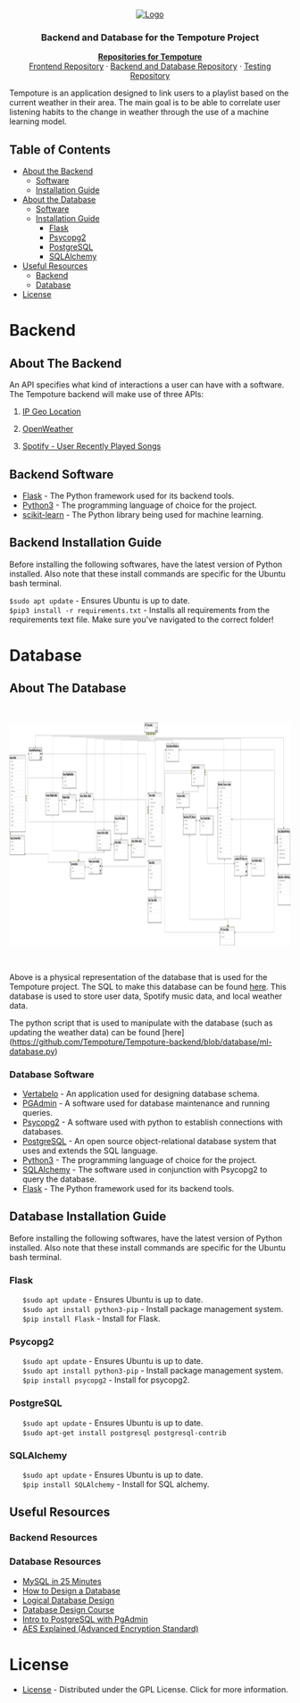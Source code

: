 <!--[![GPL License][license-shield]][license-url] -->

<br />
<p align="center">
  <a href="https://github.com/Tempoture/Tempoture-backend">
     <img src="https://cdn.discordapp.com/attachments/802184460031361024/813234383652651058/Tempo-Logo-text.png" alt="Logo" width="500" height="500">
  </a> 
   <h3 align="center">Backend and Database for the Tempoture Project</h3>

  <p align="center">
    <a href="https://github.com/Tempoture/"><strong>Repositories for Tempoture</strong></a>
    <br />
    <a href="https://github.com/Tempoture/Tempoture-frontend">Frontend Repository</a>
    ·
    <a href="https://github.com/Tempoture/Tempoture-backend">Backend and Database Repository</a>
    ·
    <a href="https://github.com/Tempoture/Tempoture-Data-Base">Testing Repository</a>
  </p>
</p>

Tempoture is an application designed to link users to a playlist based on the current weather in their area.
The main goal is to be able to correlate user listening habits to the change in weather through the use of a machine learning model.

<!-- TABLE OF CONTENTS -->
## Table of Contents

* [About the Backend](#About-The-Backend)
  * [Software](#Backend-Software)
  * [Installation Guide](#Backend-Installation-Guide)
* [About the Database](#About-The-Database)
  * [Software](#Database-Software)
  * [Installation Guide](#Database-Installation-Guide)
    * [Flask](#Flask)
    * [Psycopg2](#Psycopg2)
    * [PostgreSQL](#PostgreSQL)
    * [SQLAlchemy](#SQLAlchemy)
* [Useful Resources](#Useful-Resources)
  * [Backend](#Backend-Resources)
  * [Database](#Database-Resources)
* [License](#License)

# Backend
<!-- ABOUT THE Backend -->
## About The Backend
An API specifies what kind of interactions a user can have with a software. The Tempoture backend will make use of three APIs:

1. [IP Geo Location](https://ipgeolocation.io/ "IP Geo Location")

2. [OpenWeather](https://openweathermap.org/api " OpenWeather")

3. [Spotify - User Recently Played Songs](https://developer.spotify.com/documentation/web-api/reference/player/get-recently-played/ "Spotify - User Recently Played Songs")

## Backend Software
  * [Flask](https://flask.palletsprojects.com/en/1.1.x/) - The Python framework used for its backend tools.
  * [Python3](https://www.python.org/downloads/) - The programming language of choice for the project.
  * [scikit-learn](https://scikit-learn.org/stable/install.html) - The Python library being used for machine learning.  
## Backend Installation Guide
Before installing the following softwares, have the latest version of Python installed. Also note that these install commands are specific for the Ubuntu bash terminal. 
   
   `$sudo apt update` - Ensures Ubuntu is up to date.
   <br>`$pip3 install -r requirements.txt` - Installs all requirements from the requirements text file. Make sure you've navigated to the correct folder!
    
# Database
<!-- ABOUT THE Database -->
## About The Database

<br />
  <p align="center">
    <img src="https://github.com/Tempoture/Tempoture-backend/blob/main/Tempoture-MLDiagramV4.png?raw=true" alt="Database" width="800" height="400">
  </p>
<br />

Above is a physical representation of the database that is used for the Tempoture project. The SQL to make this database can be found [here](https://github.com/Tempoture/Tempoture-backend/database/DB.sql). This database is used to store user data, Spotify music data, and local weather data. 
  <!-- fill this in -->
The python script that is used to manipulate with the database (such as updating the weather data) can be found [here]
(https://github.com/Tempoture/Tempoture-backend/blob/database/ml-database.py)
  
  
<!-- Software -->
### Database Software  
  <!--turns into link-->
  * [Vertabelo](https://vertabelo.com/) - An application used for designing database schema.
  * [PGAdmin](https://www.pgadmin.org/) - A software used for database maintenance and running queries. 
  * [Psycopg2](https://pypi.org/project/psycopg2/) - A software used with python to establish connections with databases.  
  * [PostgreSQL](https://www.postgresql.org/) - An open source object-relational database system that uses and extends the SQL language.
  * [Python3](https://www.python.org/download/releases/3.0/) - The programming language of choice for the project. 
  * [SQLAlchemy](https://www.sqlalchemy.org/) - The software used in conjunction with Psycopg2 to query the database.
  * [Flask](https://flask.palletsprojects.com/en/1.1.x/) - The Python framework used for its backend tools.
<!-- Installation -->
## Database Installation Guide
Before installing the following softwares, have the latest version of Python installed. Also note that these install commands are specific for the Ubuntu bash terminal. 
  ### Flask
   &nbsp;&nbsp;&nbsp;&nbsp;&nbsp;&nbsp;`$sudo apt update` - Ensures Ubuntu is up to date.
   <br>&nbsp;&nbsp;&nbsp;&nbsp;&nbsp;&nbsp;`$sudo apt install python3-pip` - Install package management system.
   <br>&nbsp;&nbsp;&nbsp;&nbsp;&nbsp;&nbsp;`$pip install Flask` - Install for Flask.
    
  ### Psycopg2
   &nbsp;&nbsp;&nbsp;&nbsp;&nbsp;&nbsp;`$sudo apt update` - Ensures Ubuntu is up to date.
   <br>&nbsp;&nbsp;&nbsp;&nbsp;&nbsp;&nbsp;`$sudo apt install python3-pip` - Install package management system.
   <br>&nbsp;&nbsp;&nbsp;&nbsp;&nbsp;&nbsp;`$pip install psycopg2` - Install for psycopg2.
    
  ### PostgreSQL
  &nbsp;&nbsp;&nbsp;&nbsp;&nbsp;&nbsp;`$sudo apt update` - Ensures Ubuntu is up to date.
  <br>&nbsp;&nbsp;&nbsp;&nbsp;&nbsp;&nbsp;`$sudo apt-get install postgresql postgresql-contrib`<br>
  
  ### SQLAlchemy
  &nbsp;&nbsp;&nbsp;&nbsp;&nbsp;&nbsp;`$sudo apt update` - Ensures Ubuntu is up to date.
  <br>&nbsp;&nbsp;&nbsp;&nbsp;&nbsp;&nbsp;`$pip install SQLAlchemy` - Install for SQL alchemy.
  
<!-- Useful Resources -->
## Useful Resources
  ### Backend Resources
  
  ### Database Resources
  * [MySQL in 25 Minutes](https://www.youtube.com/watch?v=8kDs8QkFI2Y&list=PLB-7_zmcEzQyjWl5g8KBnd3dKRvmRlSYA&index=11)
  * [How to Design a Database](https://www.youtube.com/watch?v=cepspxPAUTA&list=PLB-7_zmcEzQyjWl5g8KBnd3dKRvmRlSYA&index=1)
  * [Logical Database Design](https://www.youtube.com/watch?v=ZBgXb66Ckz0&list=PLB-7_zmcEzQyjWl5g8KBnd3dKRvmRlSYA&index=15)
  * [Database Design Course](https://www.youtube.com/watch?v=ztHopE5Wnpc)
  * [Intro to PostgreSQL with PgAdmin](https://www.youtube.com/watch?v=Dd2ej-QKrWY)
  * [AES Explained (Advanced Encryption Standard)](https://www.youtube.com/watch?v=O4xNJsjtN6E)
  
<!-- License -->
# License
  * [License](https://github.com/Tempoture/Tempoture-backend/blob/main/LICENSE) - Distributed under the GPL License. Click for more information.
<!-- links -->
[license-shield]: https://cdn.discordapp.com/attachments/750506956539822120/771468904899543090/gpl_license.PNG
[license-url]: https://github.com/Tempoture/Tempoture-Data-Base/blob/main/LICENSE

